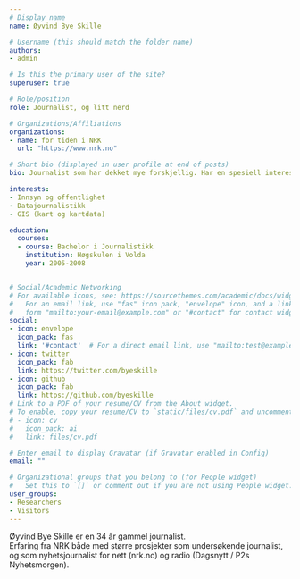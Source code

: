 ```yaml
---
# Display name
name: Øyvind Bye Skille

# Username (this should match the folder name)
authors:
- admin

# Is this the primary user of the site?
superuser: true

# Role/position
role: Journalist, og litt nerd

# Organizations/Affiliations
organizations:
- name: for tiden i NRK
  url: "https://www.nrk.no"

# Short bio (displayed in user profile at end of posts)
bio: Journalist som har dekket mye forskjellig. Har en spesiell interesse for innsyn, kartdata og datajournalistikk.

interests:
- Innsyn og offentlighet
- Datajournalistikk
- GIS (kart og kartdata)

education:
  courses:
  - course: Bachelor i Journalistikk
    institution: Høgskulen i Volda
    year: 2005-2008


# Social/Academic Networking
# For available icons, see: https://sourcethemes.com/academic/docs/widgets/#icons
#   For an email link, use "fas" icon pack, "envelope" icon, and a link in the
#   form "mailto:your-email@example.com" or "#contact" for contact widget.
social:
- icon: envelope
  icon_pack: fas
  link: '#contact'  # For a direct email link, use "mailto:test@example.org".
- icon: twitter
  icon_pack: fab
  link: https://twitter.com/byeskille
- icon: github
  icon_pack: fab
  link: https://github.com/byeskille
# Link to a PDF of your resume/CV from the About widget.
# To enable, copy your resume/CV to `static/files/cv.pdf` and uncomment the lines below.  
# - icon: cv
#   icon_pack: ai
#   link: files/cv.pdf

# Enter email to display Gravatar (if Gravatar enabled in Config)
email: ""

# Organizational groups that you belong to (for People widget)
#   Set this to `[]` or comment out if you are not using People widget.  
user_groups:
- Researchers
- Visitors
---
```


Øyvind Bye Skille er en 34 år gammel journalist.<br/> Erfaring fra NRK både med større prosjekter som undersøkende journalist, og som nyhetsjournalist for nett (nrk.no) og radio (Dagsnytt / P2s Nyhetsmorgen).
